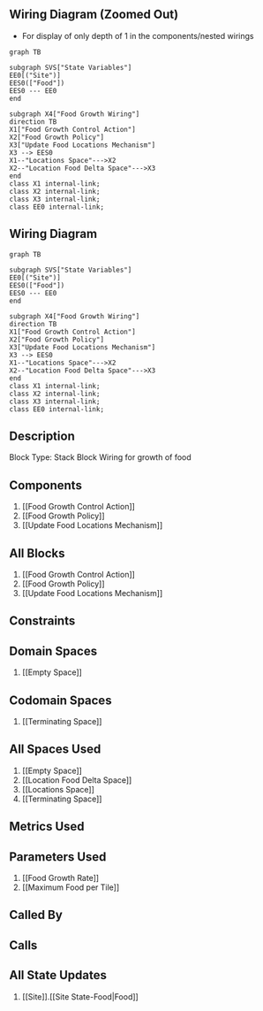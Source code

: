 ## Wiring Diagram (Zoomed Out)

- For display of only depth of 1 in the components/nested wirings
```mermaid
graph TB

subgraph SVS["State Variables"]
EE0[("Site")]
EES0(["Food"])
EES0 --- EE0
end

subgraph X4["Food Growth Wiring"]
direction TB
X1["Food Growth Control Action"]
X2["Food Growth Policy"]
X3["Update Food Locations Mechanism"]
X3 --> EES0
X1--"Locations Space"--->X2
X2--"Location Food Delta Space"--->X3
end
class X1 internal-link;
class X2 internal-link;
class X3 internal-link;
class EE0 internal-link;

```

## Wiring Diagram

```mermaid
graph TB

subgraph SVS["State Variables"]
EE0[("Site")]
EES0(["Food"])
EES0 --- EE0
end

subgraph X4["Food Growth Wiring"]
direction TB
X1["Food Growth Control Action"]
X2["Food Growth Policy"]
X3["Update Food Locations Mechanism"]
X3 --> EES0
X1--"Locations Space"--->X2
X2--"Location Food Delta Space"--->X3
end
class X1 internal-link;
class X2 internal-link;
class X3 internal-link;
class EE0 internal-link;

```

## Description

Block Type: Stack Block
Wiring for growth of food
## Components
1. [[Food Growth Control Action]]
2. [[Food Growth Policy]]
3. [[Update Food Locations Mechanism]]

## All Blocks
1. [[Food Growth Control Action]]
2. [[Food Growth Policy]]
3. [[Update Food Locations Mechanism]]

## Constraints

## Domain Spaces
1. [[Empty Space]]

## Codomain Spaces
1. [[Terminating Space]]

## All Spaces Used
1. [[Empty Space]]
2. [[Location Food Delta Space]]
3. [[Locations Space]]
4. [[Terminating Space]]

## Metrics Used

## Parameters Used
1. [[Food Growth Rate]]
2. [[Maximum Food per Tile]]

## Called By

## Calls

## All State Updates
1. [[Site]].[[Site State-Food|Food]]

